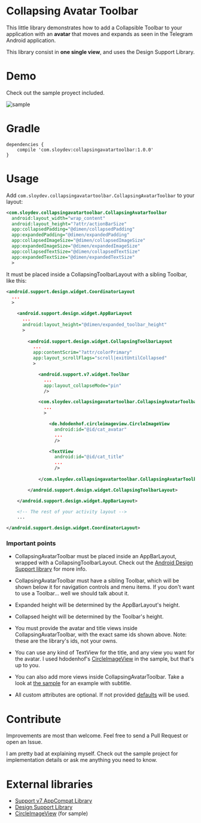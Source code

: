 # Collapsing Avatar Toolbar

This little library demonstrates how to add a Collapsible Toolbar to your application with an **avatar** that moves and expands as seen in the Telegram Android application.

This library consist in **one single view**, and uses the Design Support Library.

# Demo

Check out the sample proyect included.

![sample](https://raw.githubusercontent.com/Sloy/CollapsingAvatarToolbar/master/art/collapsingavatar.gif)

# Gradle
```
dependencies {
    compile 'com.sloydev:collapsingavatartoolbar:1.0.0'
}
```

# Usage

Add `com.sloydev.collapsingavatartoolbar.CollapsingAvatarToolbar` to your layout:

```xml
<com.sloydev.collapsingavatartoolbar.CollapsingAvatarToolbar
  android:layout_width="wrap_content"
  android:layout_height="?attr/actionBarSize"
  app:collapsedPadding="@dimen/collapsedPadding"
  app:expandedPadding="@dimen/expandedPadding"
  app:collapsedImageSize="@dimen/collapsedImageSize"
  app:expandedImageSize="@dimen/expandedImageSize"
  app:collapsedTextSize="@dimen/collapsedTextSize"
  app:expandedTextSize="@dimen/expandedTextSize"
  >
```

It must be placed inside a CollapsingToolbarLayout with a sibling Toolbar, like this:

```xml
<android.support.design.widget.CoordinatorLayout
  ...
  >

    <android.support.design.widget.AppBarLayout
      ...
      android:layout_height="@dimen/expanded_toolbar_height"
      >
      
        <android.support.design.widget.CollapsingToolbarLayout
    	  ...
          app:contentScrim="?attr/colorPrimary"
          app:layout_scrollFlags="scroll|exitUntilCollapsed"
          >

            <android.support.v7.widget.Toolbar
        	  ...
              app:layout_collapseMode="pin"
              />

            <com.sloydev.collapsingavatartoolbar.CollapsingAvatarToolbar
              ...
              >

                <de.hdodenhof.circleimageview.CircleImageView
                  android:id="@id/cat_avatar"
        	      ...
                  />

               	<TextView 
                  android:id="@id/cat_title"
                  ...
                  />
                
            </com.sloydev.collapsingavatartoolbar.CollapsingAvatarToolbar>

        </android.support.design.widget.CollapsingToolbarLayout>

    </android.support.design.widget.AppBarLayout>

    <!-- The rest of your activity layout -->
    ...

</android.support.design.widget.CoordinatorLayout>
```

### Important points

- CollapsingAvatarToolbar must be placed inside an AppBarLayout, wrapped with a CollapsingToolbarLayout. Check out the [Android Design Support library](http://android-developers.blogspot.com.es/2015/05/android-design-support-library.html) for more info.

- CollapsingAvatarToolbar must have a sibling Toolbar, which will be shown below it for navigation controls and menu items. If you don't want to use a Toolbar... well we should talk about it.

- Expanded height will be determined by the AppBarLayout's height.

- Collapsed height will be determined by the Toolbar's height.

- You must provide the avatar and title views inside CollapsingAvatarToolbar, with the exact same ids shown above. Note: these are the library's ids, not your owns. 

- You can use any kind of TextView for the title, and any view you want for the avatar. I used hdodenhof's [CircleImageView](https://github.com/hdodenhof/CircleImageView) in the sample, but that's up to you.

- You can also add more views inside CollapsingAvatarToolbar. Take a look at [the sample](https://github.com/Sloy/CollapsingAvatarToolbar/blob/master/sample%2Fsrc%2Fmain%2Fres%2Flayout%2Factivity_avatar_toolbar_sample.xml) for an example with subtitle.

- All custom attributes are optional. If not provided [defaults](https://github.com/Sloy/CollapsingAvatarToolbar/blob/master/library/src/main/res/values/dimens.xml) will be used.

# Contribute

Improvements are most than welcome. Feel free to send a Pull Request or open an Issue.

I am pretty bad at explaining myself. Check out the sample project for implementation details or ask me anything you need to know.

# External libraries
- [Support v7 AppCompat Library](https://developer.android.com/tools/support-library/features.html)
- [Design Support Library](https://developer.android.com/tools/support-library/features.html)
- [CircleImageView](https://github.com/hdodenhof/CircleImageView) (for sample)
